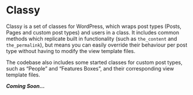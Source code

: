 Classy
======

Classy is a set of classes for WordPress, which wraps post types (Posts, Pages and custom post types) and users in a class.
It includes common methods which replicate built in functionality (such as `the_content` and `the_permalink`), but means you
can easily override their behaviour per post type without having to modify the view template files.

The codebase also includes some started classes for custom post types, such as “People” and “Features Boxes”, and their
corresponding view template files.

***Coming Soon…***